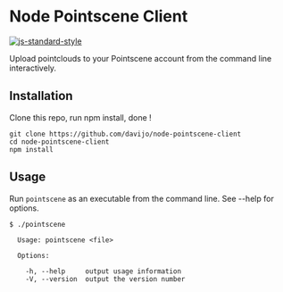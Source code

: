 # Node Pointscene Client
[![js-standard-style](https://img.shields.io/badge/code%20style-standard-brightgreen.svg)](http://standardjs.com/)

Upload pointclouds to your Pointscene account from the command line interactively.

## Installation

Clone this repo, run npm install, done !

```
git clone https://github.com/davijo/node-pointscene-client
cd node-pointscene-client
npm install
```

## Usage

Run `pointscene` as an executable from the command line. See --help for options.

```
$ ./pointscene

  Usage: pointscene <file>

  Options:

    -h, --help     output usage information
    -V, --version  output the version number

```
